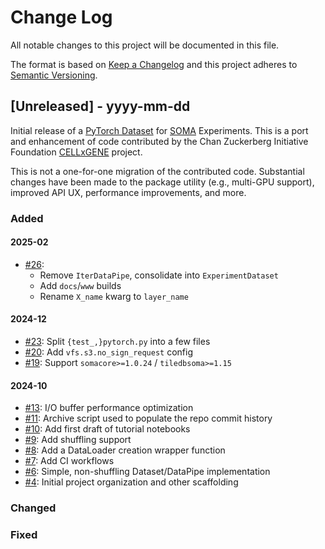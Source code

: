 
# Change Log

All notable changes to this project will be documented in this file.

The format is based on [Keep a Changelog] and this project adheres to [Semantic Versioning].

## [Unreleased] - yyyy-mm-dd

Initial release of a [PyTorch Dataset] for [SOMA] Experiments. This is a port and enhancement of code contributed by the Chan Zuckerberg Initiative Foundation [CELLxGENE] project.

This is not a one-for-one migration of the contributed code. Substantial changes have been made to the package utility (e.g., multi-GPU support), improved API UX, performance improvements, and more.

### Added

#### 2025-02
- [#26]:
  - Remove `IterDataPipe`, consolidate into `ExperimentDataset`
  - Add `docs`/`www` builds
  - Rename `X_name` kwarg to `layer_name`

#### 2024-12
- [#23]: Split `{test_,}pytorch.py` into a few files
- [#20]: Add `vfs.s3.no_sign_request` config
- [#19]: Support `somacore>=1.0.24` / `tiledbsoma>=1.15`

#### 2024-10
- [#13]: I/O buffer performance optimization
- [#11]: Archive script used to populate the repo commit history
- [#10]: Add first draft of tutorial notebooks
- [#9]: Add shuffling support
- [#8]: Add a DataLoader creation wrapper function
- [#7]: Add CI workflows
- [#6]: Simple, non-shuffling Dataset/DataPipe implementation
- [#4]: Initial project organization and other scaffolding

### Changed

### Fixed


[Keep a Changelog]: http://keepachangelog.com/
[Semantic Versioning]: http://semver.org/

[PyTorch Dataset]: https://pytorch.org/tutorials/beginner/basics/data_tutorial.html
[SOMA]: https://github.com/single-cell-data/SOMA
[CELLxGENE]: https://cellxgene.cziscience.com/

[#26]: https://github.com/single-cell-data/TileDB-SOMA-ML/pull/26
[#23]: https://github.com/single-cell-data/TileDB-SOMA-ML/pull/23
[#20]: https://github.com/single-cell-data/TileDB-SOMA-ML/pull/20
[#19]: https://github.com/single-cell-data/TileDB-SOMA-ML/pull/19
[#13]: https://github.com/single-cell-data/TileDB-SOMA-ML/pull/13
[#11]: https://github.com/single-cell-data/TileDB-SOMA-ML/pull/11
[#10]: https://github.com/single-cell-data/TileDB-SOMA-ML/pull/10
[#9]: https://github.com/single-cell-data/TileDB-SOMA-ML/pull/9
[#8]: https://github.com/single-cell-data/TileDB-SOMA-ML/pull/8
[#7]: https://github.com/single-cell-data/TileDB-SOMA-ML/pull/7
[#6]: https://github.com/single-cell-data/TileDB-SOMA-ML/pull/6
[#4]: https://github.com/single-cell-data/TileDB-SOMA-ML/pull/4
